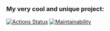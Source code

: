 ### My very cool and unique project:

[![Actions Status](https://github.com/YuraOneAndOnly/qa-auto-engineer-javascript-project-44/actions/workflows/hexlet-check.yml/badge.svg)](https://github.com/YuraOneAndOnly/qa-auto-engineer-javascript-project-44/actions)
[![Maintainability](https://api.codeclimate.com/v1/badges/7ab1e03c4f515f36e839/maintainability)](https://codeclimate.com/github/YuraOneAndOnly/qa-auto-engineer-javascript-project-44/maintainability)

